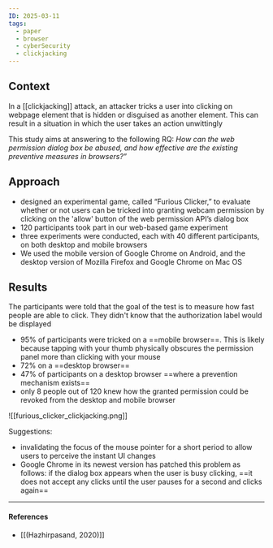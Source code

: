 ```yaml
---
ID: 2025-03-11
tags:
  - paper
  - browser
  - cyberSecurity
  - clickjacking
---
```

## Context

In a [[clickjacking]] attack, an attacker tricks a user into clicking on webpage element that is hidden or disguised as another element. This can result in a situation in which the user takes an action unwittingly

This study aims at answering to the following RQ: *How can the web permission dialog box be abused, and how effective are the existing preventive measures in browsers?”*
## Approach

- designed an experimental game, called “Furious Clicker,” to evaluate whether or not users can be tricked into granting webcam permission by clicking on the 'allow' button of the web permission API’s dialog box
- 120 participants took part in our web-based game experiment
- three experiments were conducted, each with 40 different participants, on both desktop and mobile browsers
- We used the mobile version of Google Chrome on Android, and the desktop version of Mozilla Firefox and Google Chrome on Mac OS

## Results

The participants were told that the goal of the test is to measure how fast people are able to click. They didn't know that the authorization label would be displayed

- 95% of participants were tricked on a ==mobile browser==. This is likely because tapping with your thumb physically obscures the permission panel more than clicking with your mouse
- 72% on a ==desktop browser==
- 47% of participants on a desktop browser ==where a prevention mechanism exists==
- only 8 people out of 120 knew how the granted permission could be revoked from the desktop and mobile browser

![[furious_clicker_clickjacking.png]]

Suggestions:
- invalidating the focus of the mouse pointer for a short period to allow users to perceive the instant UI changes
- Google Chrome in its newest version has patched this problem as follows: if the dialog box appears when the user is busy clicking, ==it does not accept any clicks until the user pauses for a second and clicks again==

---
#### References
- [[(Hazhirpasand, 2020)]]
